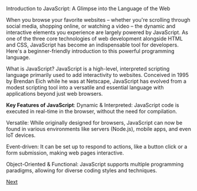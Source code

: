Introduction to JavaScript: A Glimpse into the Language of the Web

When you browse your favorite websites – whether you're scrolling through social media, shopping online, or watching a video – the dynamic and interactive elements you experience are largely 
powered by JavaScript. As one of the three core technologies of web development alongside HTML and CSS, JavaScript has become an indispensable tool for developers. 
Here's a beginner-friendly introduction to this powerful programming language.

What is JavaScript?
JavaScript is a high-level, interpreted scripting language primarily used to add interactivity to websites. Conceived in 1995 by Brendan Eich while he was at Netscape, 
JavaScript has evolved from a modest scripting tool into a versatile and essential language with applications beyond just web browsers.

**Key Features of JavaScript**:
Dynamic & Interpreted: JavaScript code is executed in real-time in the browser, without the need for compilation.

Versatile: While originally designed for browsers, JavaScript can now be found in various environments like servers (Node.js), mobile apps, and even IoT devices.

Event-driven: It can be set up to respond to actions, like a button click or a form submission, making web pages interactive.

Object-Oriented & Functional: JavaScript supports multiple programming paradigms, allowing for diverse coding styles and techniques.

[Next](../02_Basics_of_JavaScript/README.md)

